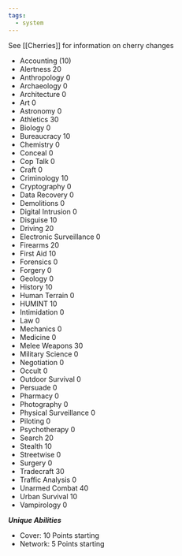 ```yaml
---
tags:
  - system
---
```

See [[Cherries]] for information on cherry changes

- Accounting (10)
- Alertness 20
- Anthropology 0
- Archaeology 0
- Architecture  0
- Art  0
- Astronomy 0
- Athletics 30
- Biology 0
- Bureaucracy 10
- Chemistry 0
- Conceal 0
- Cop Talk 0
- Craft 0
- Criminology 10
- Cryptography 0
- Data Recovery 0
- Demolitions 0
- Digital Intrusion 0
- Disguise 10
- Driving 20
- Electronic Surveillance 0
- Firearms 20
- First Aid 10
- Forensics 0
- Forgery 0
- Geology 0
- History 10
- Human Terrain 0
- HUMINT 10
- Intimidation 0
- Law 0
- Mechanics 0
- Medicine 0
- Melee Weapons 30
- Military Science 0
- Negotiation 0
- Occult 0
- Outdoor Survival 0
- Persuade 0
- Pharmacy 0
- Photography 0
- Physical Surveillance 0
- Piloting 0
- Psychotherapy 0
- Search 20
- Stealth 10
- Streetwise 0
- Surgery 0
- Tradecraft 30
- Traffic Analysis 0
- Unarmed Combat 40
- Urban Survival 10
- Vampirology 0

***Unique Abilities***
- Cover: 10 Points starting
- Network: 5 Points starting